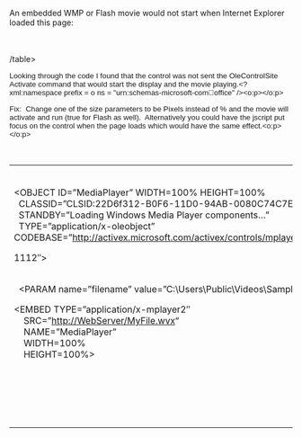 An embedded WMP or Flash&nbsp;movie would not start when Internet Explorer loaded this page:

<html>  
<BODY>  
&nbsp;&nbsp;&nbsp;&nbsp;&nbsp;&nbsp;&nbsp;&nbsp;&nbsp;&nbsp;&nbsp;  
<table width=&#8221;100%&#8221;>  
&nbsp; <tr>  
&nbsp;&nbsp;&nbsp; <td>  
&nbsp;&nbsp;&nbsp;&nbsp;&nbsp; <div style=&#8217;width:100%; height:100%; margin:0px;&#8217;>

<OBJECT ID=&#8221;MediaPlayer&#8221; WIDTH=100% HEIGHT=100%  
&nbsp; CLASSID=&#8221;CLSID:22D6f312-B0F6-11D0-94AB-0080C74C7E95&#8243;  
&nbsp; STANDBY=&#8221;Loading Windows Media Player components&#8230;&#8221;  
&nbsp; TYPE=&#8221;application/x-oleobject&#8221;  
CODEBASE=&#8221;<http://activex.microsoft.com/activex/controls/mplayer/en/nsmp2inf.cab#Version=6,4,7>,

1112&#8243;>

&nbsp; <PARAM name=&#8221;autoStart&#8221; value=&#8221;True&#8221;>  
&nbsp; <PARAM name=&#8221;filename&#8221; value=&#8221;C:\Users\Public\Videos\Sample Videos\bear.wmv&#8221;>

<EMBED TYPE=&#8221;application/x-mplayer2&#8243;  
&nbsp;&nbsp;&nbsp; SRC=&#8221;[http://WebServer/MyFile.wvx](http://webserver/MyFile.wvx)&#8220;  
&nbsp;&nbsp;&nbsp; NAME=&#8221;MediaPlayer&#8221;  
&nbsp;&nbsp;&nbsp; WIDTH=100%  
&nbsp;&nbsp;&nbsp; HEIGHT=100%>  
&nbsp; </EMBED>  
</OBJECT>  
&nbsp;&nbsp;&nbsp; </div>  
&nbsp;&nbsp;&nbsp; </td>  
&nbsp; </tr>  
/table>

</BODY>  
</html>

<span style="FONT-SIZE: 10pt; FONT-FAMILY: 'Arial','sans-serif'">Looking through the code&nbsp;I found that&nbsp;the control was not sent the&nbsp;OleControlSite Activate command that would start the display and the movie playing.<?xml:namespace prefix = o ns = "urn:schemas-microsoft-com:office:office" /><o:p></o:p></span>

<span style="FONT-SIZE: 10pt; FONT-FAMILY: 'Arial','sans-serif'">Fix:&nbsp; Change one of the size parameters&nbsp;to be Pixels instead of % and the movie will activate and run (true for Flash as well).<span style="mso-spacerun: yes">&nbsp; </span>Alternatively you could have the jscript put focus on the control when the page loads which would have the same effect.<o:p></o:p></span><p mce_keep="true">&nbsp;</p>